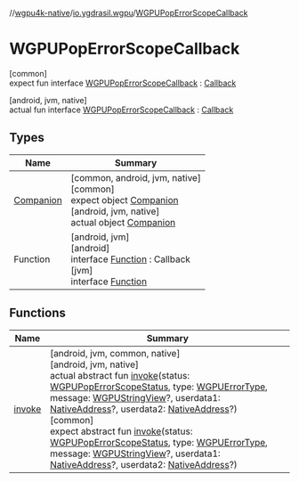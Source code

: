 //[wgpu4k-native](../../../index.md)/[io.ygdrasil.wgpu](../index.md)/[WGPUPopErrorScopeCallback](index.md)

# WGPUPopErrorScopeCallback

[common]\
expect fun interface [WGPUPopErrorScopeCallback](index.md) : [Callback](../../ffi/-callback/index.md)

[android, jvm, native]\
actual fun interface [WGPUPopErrorScopeCallback](index.md) : [Callback](../../ffi/-callback/index.md)

## Types

| Name | Summary |
|---|---|
| [Companion](-companion/index.md) | [common, android, jvm, native]<br>[common]<br>expect object [Companion](-companion/index.md)<br>[android, jvm, native]<br>actual object [Companion](-companion/index.md) |
| Function | [android, jvm]<br>[android]<br>interface [Function]([android]-function/index.md) : Callback<br>[jvm]<br>interface [Function]([jvm]-function/index.md) |

## Functions

| Name | Summary |
|---|---|
| [invoke](invoke.md) | [android, jvm, common, native]<br>[android, jvm, native]<br>actual abstract fun [invoke](invoke.md)(status: [WGPUPopErrorScopeStatus](../-w-g-p-u-pop-error-scope-status/index.md), type: [WGPUErrorType](../-w-g-p-u-error-type/index.md), message: [WGPUStringView](../-w-g-p-u-string-view/index.md)?, userdata1: [NativeAddress](../../ffi/-native-address/index.md)?, userdata2: [NativeAddress](../../ffi/-native-address/index.md)?)<br>[common]<br>expect abstract fun [invoke](invoke.md)(status: [WGPUPopErrorScopeStatus](../-w-g-p-u-pop-error-scope-status/index.md), type: [WGPUErrorType](../-w-g-p-u-error-type/index.md), message: [WGPUStringView](../-w-g-p-u-string-view/index.md)?, userdata1: [NativeAddress](../../ffi/-native-address/index.md)?, userdata2: [NativeAddress](../../ffi/-native-address/index.md)?) |